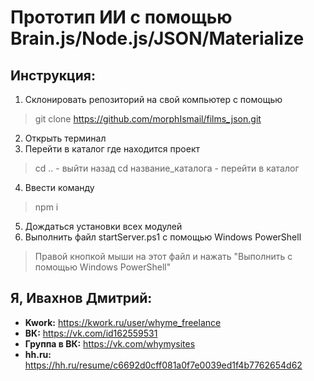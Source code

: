 # Прототип ИИ с помощью Brain.js/Node.js/JSON/Materialize

## Инструкция:
1. Склонировать репозиторий на свой компьютер с помощью 
> git clone https://github.com/morphIsmail/films_json.git
2. Открыть терминал
3. Перейти в каталог где находится проект
> cd ..  - выйти назад
> cd название_каталога - перейти в каталог
4. Ввести команду
> npm i
5. Дождаться установки всех модулей
6. Выполнить файл startServer.ps1 с помощью Windows PowerShell
> Правой кнопкой мыши на этот файл и нажать "Выполнить с помощью Windows PowerShell"

## Я, Ивахнов Дмитрий:
* __Kwork:__ https://kwork.ru/user/whyme_freelance
* __ВК:__ https://vk.com/id162559531
* __Группа в ВК:__ https://vk.com/whymysites
* __hh.ru:__ https://hh.ru/resume/c6692d0cff081a0f7e0039ed1f4b7762654d62




